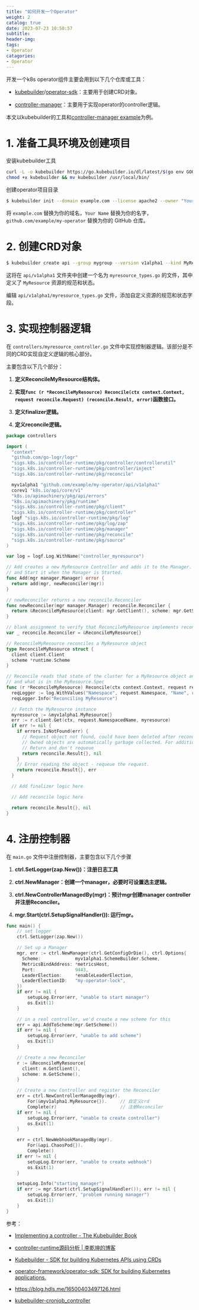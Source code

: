 ```yaml
---
title: "如何开发一个Operator"
weight: 2
catalog: true
date: 2023-07-23 10:50:57
subtitle:
header-img: 
tags:
- Operator
catagories:
- Operator
---
```


开发一个k8s operator组件主要会用到以下几个仓库或工具：

- [kubebuilder](https://github.com/kubernetes-sigs/kubebuilder)/[operator-sdk](https://github.com/operator-framework/operator-sdk)：主要用于创建CRD对象。

- [controller-manager](https://github.com/kubernetes-sigs/controller-runtime)：主要用于实现operator的controller逻辑。

本文以kubebuilder的工具和[controller-manager example](https://github.com/kubernetes-sigs/controller-runtime/blob/main/examples/crd/main.go)为例。

# 1. 准备工具环境及创建项目

安装kubebuilder工具

```bash
curl -L -o kubebuilder https://go.kubebuilder.io/dl/latest/$(go env GOOS)/$(go env GOARCH)
chmod +x kubebuilder && mv kubebuilder /usr/local/bin/
```

创建operator项目目录

```bash
$ kubebuilder init --domain example.com --license apache2 --owner "Your Name" --repo github.com/example/my-operator
```

将 `example.com` 替换为你的域名，`Your Name` 替换为你的名字，`github.com/example/my-operator` 替换为你的 GitHub 仓库。

# 2. 创建CRD对象

```bash
$ kubebuilder create api --group mygroup --version v1alpha1 --kind MyResource
```

这将在 `api/v1alpha1` 文件夹中创建一个名为 `myresource_types.go` 的文件，其中定义了 `MyResource` 资源的规范和状态。

编辑 `api/v1alpha1/myresource_types.go` 文件，添加自定义资源的规范和状态字段。

# 3. 实现控制器逻辑

在 `controllers/myresource_controller.go` 文件中实现控制器逻辑。该部分是不同的CRD实现自定义逻辑的核心部分。

主要包含以下几个部分：

1. **定义ReconcileMyResource结构体。**

2. **实现`func (r *ReconcileMyResource) Reconcile(ctx context.Context, request reconcile.Request) (reconcile.Result, error)`函数接口。**

3. **定义finalizer逻辑。**

4. **定义reconcile逻辑。**

```go
package controllers

import (
  "context"
  "github.com/go-logr/logr"
  "sigs.k8s.io/controller-runtime/pkg/controller/controllerutil"
  "sigs.k8s.io/controller-runtime/pkg/controller/inject"
  "sigs.k8s.io/controller-runtime/pkg/reconcile"

  myv1alpha1 "github.com/example/my-operator/api/v1alpha1"
  corev1 "k8s.io/api/core/v1"
  "k8s.io/apimachinery/pkg/api/errors"
  "k8s.io/apimachinery/pkg/runtime"
  "sigs.k8s.io/controller-runtime/pkg/client"
  "sigs.k8s.io/controller-runtime/pkg/controller"
  logf "sigs.k8s.io/controller-runtime/pkg/log"
  "sigs.k8s.io/controller-runtime/pkg/log/zap"
  "sigs.k8s.io/controller-runtime/pkg/manager"
  "sigs.k8s.io/controller-runtime/pkg/reconcile"
  "sigs.k8s.io/controller-runtime/pkg/source"
)

var log = logf.Log.WithName("controller_myresource")

// Add creates a new MyResource Controller and adds it to the Manager. The Manager will set fields on the Controller
// and Start it when the Manager is Started.
func Add(mgr manager.Manager) error {
  return add(mgr, newReconciler(mgr))
}

// newReconciler returns a new reconcile.Reconciler
func newReconciler(mgr manager.Manager) reconcile.Reconciler {
  return &ReconcileMyResource{client: mgr.GetClient(), scheme: mgr.GetScheme()}
}

// blank assignment to verify that ReconcileMyResource implements reconcile.Reconciler
var _ reconcile.Reconciler = &ReconcileMyResource{}

// ReconcileMyResource reconciles a MyResource object
type ReconcileMyResource struct {
  client client.Client
  scheme *runtime.Scheme
}

// Reconcile reads that state of the cluster for a MyResource object and makes changes based on the state read
// and what is in the MyResource.Spec
func (r *ReconcileMyResource) Reconcile(ctx context.Context, request reconcile.Request) (reconcile.Result, error) {
  reqLogger := log.WithValues("Namespace", request.Namespace, "Name", request.Name)
  reqLogger.Info("Reconciling MyResource")

  // Fetch the MyResource instance
  myresource := &myv1alpha1.MyResource{}
  err := r.client.Get(ctx, request.NamespacedName, myresource)
  if err != nil {
    if errors.IsNotFound(err) {
      // Request object not found, could have been deleted after reconcile request.
      // Owned objects are automatically garbage collected. For additional cleanup logic use finalizers.
      // Return and don't requeue
      return reconcile.Result{}, nil
    }
    // Error reading the object - requeue the request.
    return reconcile.Result{}, err
  }

  // Add finalizer logic here

  // Add reconcile logic here

  return reconcile.Result{}, nil
}
```

# 4. 注册控制器

在 `main.go` 文件中注册控制器，主要包含以下几个步骤

1. **ctrl.SetLogger(zap.New())：注册日志工具**

2. **ctrl.NewManager：创建一个manager，必要时可设置选主逻辑。**

3. **ctrl.NewControllerManagedBy(mgr)：预计mgr创建manager controller并注册Reconciler。**

4. **mgr.Start(ctrl.SetupSignalHandler()): 运行mgr。**

```go
func main() {
    // set logger
    ctrl.SetLogger(zap.New())

    // Set up a Manager
    mgr, err := ctrl.NewManager(ctrl.GetConfigOrDie(), ctrl.Options{
      Scheme:             myv1alpha1.SchemeBuilder.Scheme,
      MetricsBindAddress: *metricsHost,
      Port:               9443,
      LeaderElection:     *enableLeaderElection,
      LeaderElectionID:   "my-operator-lock",
    })
    if err != nil {
        setupLog.Error(err, "unable to start manager")
        os.Exit(1)
    }

    // in a real controller, we'd create a new scheme for this
    err = api.AddToScheme(mgr.GetScheme())
    if err != nil {
        setupLog.Error(err, "unable to add scheme")
        os.Exit(1)
    }

    // Create a new Reconciler
    r := &ReconcileMyResource{
      client: m.GetClient(),
      scheme: m.GetScheme(),
    }

    // Create a new Controller and register the Reconciler
    err = ctrl.NewControllerManagedBy(mgr).
        For(&myv1alpha1.MyResource{}).     // 自定义crd
        Complete(r)                        // 注册Reconciler
    if err != nil {
        setupLog.Error(err, "unable to create controller")
        os.Exit(1)
    }

    err = ctrl.NewWebhookManagedBy(mgr).
        For(&api.ChaosPod{}).
        Complete()
    if err != nil {
        setupLog.Error(err, "unable to create webhook")
        os.Exit(1)
    }

    setupLog.Info("starting manager")
    if err := mgr.Start(ctrl.SetupSignalHandler()); err != nil {
        setupLog.Error(err, "problem running manager")
        os.Exit(1)
    }
}
```

参考：

- [Implementing a controller - The Kubebuilder Book](https://book.kubebuilder.io/cronjob-tutorial/controller-implementation.html)

- [controller-runtime源码分析 | 李乾坤的博客](https://qiankunli.github.io/2020/08/10/controller_runtime.html)

- [Kubebuilder - SDK for building Kubernetes APIs using CRDs](https://github.com/kubernetes-sigs/kubebuilder)

- [operator-framework/operator-sdk: SDK for building Kubernetes applications.](https://github.com/operator-framework/operator-sdk)

- https://blog.hdls.me/16500403497126.html

- [kubebuilder-cronjob_controller](https://github.com/kubernetes-sigs/kubebuilder/blob/master/docs/book/src/multiversion-tutorial/testdata/project/controllers/cronjob_controller.go)


